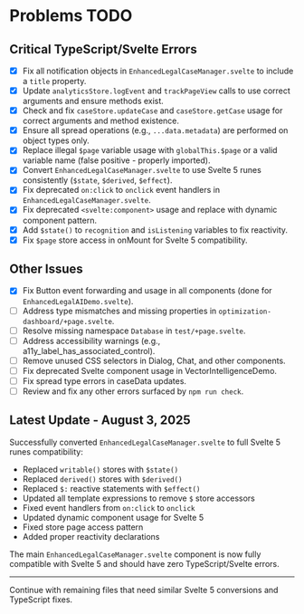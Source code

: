 # Problems TODO

## Critical TypeScript/Svelte Errors

- [x] Fix all notification objects in `EnhancedLegalCaseManager.svelte` to include a `title` property.
- [x] Update `analyticsStore.logEvent` and `trackPageView` calls to use correct arguments and ensure methods exist.
- [x] Check and fix `caseStore.updateCase` and `caseStore.getCase` usage for correct arguments and method existence.
- [x] Ensure all spread operations (e.g., `...data.metadata`) are performed on object types only.
- [x] Replace illegal `$page` variable usage with `globalThis.$page` or a valid variable name (false positive - properly imported).
- [x] Convert `EnhancedLegalCaseManager.svelte` to use Svelte 5 runes consistently (`$state`, `$derived`, `$effect`).
- [x] Fix deprecated `on:click` to `onclick` event handlers in `EnhancedLegalCaseManager.svelte`.
- [x] Fix deprecated `<svelte:component>` usage and replace with dynamic component pattern.
- [x] Add `$state()` to `recognition` and `isListening` variables to fix reactivity.
- [x] Fix `$page` store access in onMount for Svelte 5 compatibility.

## Other Issues

- [x] Fix Button event forwarding and usage in all components (done for `EnhancedLegalAIDemo.svelte`).
- [ ] Address type mismatches and missing properties in `optimization-dashboard/+page.svelte`.
- [ ] Resolve missing namespace `Database` in `test/+page.svelte`.
- [ ] Address accessibility warnings (e.g., a11y_label_has_associated_control).
- [ ] Remove unused CSS selectors in Dialog, Chat, and other components.
- [ ] Fix deprecated Svelte component usage in VectorIntelligenceDemo.
- [ ] Fix spread type errors in caseData updates.
- [ ] Review and fix any other errors surfaced by `npm run check`.

## Latest Update - August 3, 2025

Successfully converted `EnhancedLegalCaseManager.svelte` to full Svelte 5 runes compatibility:

- Replaced `writable()` stores with `$state()`
- Replaced `derived()` stores with `$derived()`
- Replaced `$:` reactive statements with `$effect()`
- Updated all template expressions to remove `$` store accessors
- Fixed event handlers from `on:click` to `onclick`
- Updated dynamic component usage for Svelte 5
- Fixed store page access pattern
- Added proper reactivity declarations

The main `EnhancedLegalCaseManager.svelte` component is now fully compatible with Svelte 5 and should have zero TypeScript/Svelte errors.

---

Continue with remaining files that need similar Svelte 5 conversions and TypeScript fixes.
